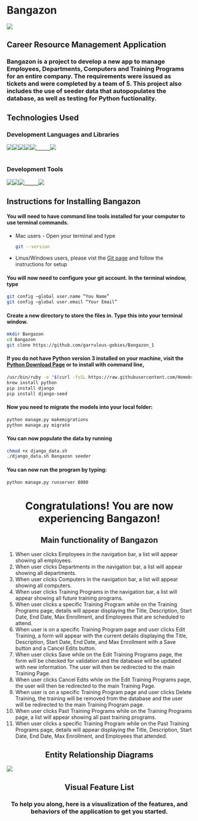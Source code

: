 <h1 style="font-weight: bold">Bangazon</h1>
<img src="images/bangazonIcon.png"/>

<h2 style="font-weight: bold">Career Resource Management Application</h2>

<h3>Bangazon is a project to develop a new app to manage Employees, Departments, Computers and Training Programs for an entire company. The requirements were issued as tickets and were completed by a team of 5. This project also includes the use of seeder data that autopopulates the database, as well as testing for Python fuctionality.</h3>

<h2 style="font-weight: bold;"> Technologies Used
<h3>Development Languages and Libraries</h3>

<img src="./Bangazon/static/Bangazon/bangazonIcon.png"/>______<img src="images/django.jpeg"/>______<img src="images/django_seed.png"/>______<img src="images/dbbrowser.png"/>______<img src="images/html5.jpg"/>______<img src="./images/css3.jpg"/>

<h1></h1>
<h3>Development Tools</h3>

<img src="images/lucid.png"/>______<img src="images/slack.png"/>______<img src="images/vs.png"/>______<img src="images/github.jpg"/>


<h2>Instructions for Installing Bangazon</h2>

<h4> You will need to have command line tools installed for your computer to use terminal commands.
</h4>

  * Mac users - Open your terminal and type

    ```sh
    git --version
    ```

  * Linux/Windows users, please vist the [Git page](https://git-scm.com/book/en/v2/Getting-Started-Installing-Git) and follow the instructions for setup

<h4>You will now need to configure your git account. In the terminal window, type</h4>

  ```sh
  git config –global user.name “You Name”
  git config –global user.email “Your Email”
  ```

#### Create a new directory to store the files in. Type this into your terminal window.

  ```sh
  mkdir Bangazon
  cd Bangazon
  git clone https://github.com/garrulous-gobies/Bangazon_1
  ```

#### If you do not have Python version 3 installed on your machine, visit the [Python Download Page](https://www.python.org/downloads/) or to install with command line,

```sh
/usr/bin/ruby -e "$(curl -fsSL https://raw.githubusercontent.com/Homebrew/install/master/install)"
brew install python
pip install django
pip install django-seed
```

#### Now you need to migrate the models into your local folder:
```sh
python manage.py makemigrations
python manage.py migrate
```


#### You can now populate the data by running

```sh
chmod +x django_data.sh
./django_data.sh Bangazon seeder
```

#### You can now run the program by typing:

```sh
python manage.py runserver 8080
```

<h1 style="text-align:center; font-weight: bold;">Congratulations! You are now experiencing Bangazon!

<h2 style="font-weight:bold;text-align:center" > Main functionality of Bangazon</h2>

1. When user clicks Employees in the navigation bar, a list will appear showing all employees.
1. When user clicks Departments in the navigation bar, a list will appear showing all departments.
1. When user clicks Computers in the navigation bar, a list will appear showing all computers.
1. When user clicks Training Programs in the navigation bar, a list will appear showing all future training programs.
1. When user clicks a specific Training Program while on the Training Programs page, details will appear displaying the Title, Description, Start Date, End Date, Max Enrollment, and Employees that are scheduled to attend.
1. When user is on a specific Training Program page and user clicks Edit Training, a form will appear with the current details displaying the Title, Description, Start Date, End Date, and Max Enrollment with a Save button and a Cancel Edits button.
1. When user clicks Save while on the Edit Training Programs page, the form will be checked for validation and the database will be updated with new information. The user will then be redirected to the main Training Page.
1. When user clicks Cancel Edits while on the Edit Training Programs page, the user will then be redirected to the main Training Page.
1. When user is on a specific Training Program page and user clicks Delete Training, the training will be removed from the database and the user will be redirected to the main Training Program page.
1. When user clicks Past Training Programs while on the Training Programs page, a list will appear showing all past training programs.
1. When user clicks a specific Training Program while on the Past Training Programs page, details will appear displaying the Title, Description, Start Date, End Date, Max Enrollment, and Employees that attended.


<h2 style="text-align: center">Entity Relationship Diagrams</h2>

<img src="images/ERD.png" />

<h2 style="text-align: center; font-weight: bold"> Visual Feature List</h2>

<h3 style="text-align: center">To help you along, here is a visualization of the features, and behaviors of the application to get you started.</h3>

<!-- ____________________________![](./public/video/MissionControl.gif)____________________________ -->
